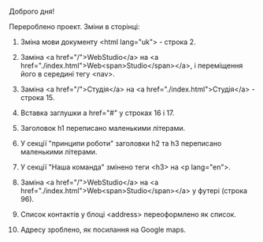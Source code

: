 Доброго дня!

Перероблено проект. Зміни в сторінці:

1.  Зміна мови документу &lt;html lang="uk"&gt; - строка 2.

2.  Заміна &lt;a href="/"&gt;WebStudio&lt;/a&gt; на &lt;a href="./index.html"&gt;Web&lt;span&gt;Studio&lt;/span&gt;&lt;/a&gt;, і
    переміщення його в середині тегу &lt;nav&gt;.

3.  Заміна &lt;a href="/"&gt;Студія&lt;/a&gt; на &lt;a href="./index.html"&gt;Студія&lt;/a&gt; - строка 15.

4.  Вставка заглушки a href="#" у строках 16 і 17.

5.  Заголовок h1 переписано маленькими літерами.

6.  У секції "принципи роботи" заголовки h2 та h3 переписано маленькими літерами.

7.  У секції "Наша команда" змінено теги &lt;h3&gt; на &lt;p lang="en"&gt;.

8.  Заміна &lt;a href="/"&gt;WebStudio&lt;/a&gt; на &lt;a href="./index.html"&gt;Web&lt;span&gt;Studio&lt;/span&gt;&lt;/a&gt; у футері
    (строка 96).

9.  Список контактів у блоці &lt;address&gt; переоформлено як список.

10. Адресу зроблено, як посилання на Google maps.

